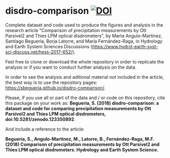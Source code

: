 # disdro-comparison [![DOI](https://zenodo.org/badge/123350892.svg)](https://zenodo.org/badge/latestdoi/123350892)

Complete dataset and code used to produce the figures and analysis in the research article "Comparison of precipitation measurements by Ott Parsivel2 and Thies LPM optical disdrometers", by Marta Angulo-Martínez, Santiago Beguería, Borja Latorre, and María Fernández-Raga, in Hydrology and Earth System Sciences Discussions (https://www.hydrol-earth-syst-sci-discuss.net/hess-2017-652/).

Feel free to clone or download the whole repository in order to replicate the analysis or if you want to conduct further analysis on the data.

In order to see the analysis and aditional material not included in the article, the best way is to use the repository pages: https://sbegueria.github.io/disdro-comparison/. 

Please, if you use all or part of the data and / or code on this repository, cite this package on your work as:
**Beguería, S. (2018) disdro-comparison: a dataset and code for comparing precipitation measurements by Ott Parsivel2 and Thies LPM optical disdrometers, doi:10.5281/zenodo.123350892**.

And include a reference to the article:

**Beguería, S., Angulo-Martínez, M., Latorre, B., Fernández-Raga, M.F. (2018) Comparison of precipitation measurements by Ott Parsivel2 and Thies LPM optical disdrometers. Hydrology and Earth System Science.**
